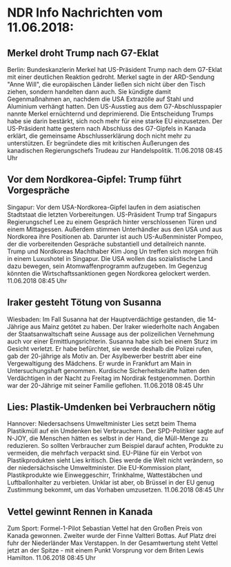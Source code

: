 # NDR Info Nachrichten vom 11.06.2018:


## Merkel droht Trump nach G7-Eklat
Berlin:	Bundeskanzlerin Merkel hat US-Präsident Trump nach dem G7-Eklat mit einer deutlichen Reaktion gedroht. Merkel sagte in der ARD-Sendung "Anne Will", die europäischen Länder ließen sich nicht über den Tisch ziehen, sondern handelten dann auch. Sie kündigte damit Gegenmaßnahmen an, nachdem die USA Extrazölle auf Stahl und Aluminium verhängt hatten. Den US-Ausstieg aus dem G7-Abschlusspapier nannte Merkel ernüchternd und deprimierend. Die Entscheidung Trumps habe sie darin bestärkt, sich noch mehr für eine starke EU einzusetzen. Der US-Präsident hatte gestern nach Abschluss des G7-Gipfels in Kanada erklärt, die gemeinsame Abschlusserklärung doch nicht mehr zu unterstützen. Er begründete dies mit kritischen Äußerungen des kanadischen Regierungschefs Trudeau zur Handelspolitik. 11.06.2018 08:45 Uhr 

## Vor dem Nordkorea-Gipfel: Trump führt Vorgespräche
Singapur: Vor dem USA-Nordkorea-Gipfel laufen in dem asiatischen Stadtstaat die letzten Vorbereitungen. US-Präsident Trump traf Singapurs Regierungschef Lee zu einem Gespräch hinter verschlossenen Türen und einem Mittagessen. Außerdem stimmen Unterhändler aus den USA und aus Nordkorea ihre Positionen ab. Darunter ist auch US-Außenminister Pompeo, der die vorbereitenden Gespräche substantiell und detailreich nannte. Trump und Nordkoreas Machthaber Kim Jong Un treffen sich morgen früh in einem Luxushotel in Singapur. Die USA wollen das sozialistische Land dazu bewegen, sein Atomwaffenprogramm aufzugeben. Im Gegenzug könnten die Wirtschaftssanktionen gegen Nordkorea gelockert werden. 11.06.2018 08:45 Uhr 

## Iraker gesteht Tötung von Susanna
Wiesbaden:	Im Fall Susanna hat der Hauptverdächtige gestanden, die 14-Jährige aus Mainz getötet zu haben. Der Iraker wiederholte nach Angaben der Staatsanwaltschaft seine Aussage aus der polizeilichen Vernehmung auch vor einer Ermittlungsrichterin. Susanna habe sich bei einem Sturz im Gesicht verletzt. Er habe befürchtet, sie werde deshalb die Polizei rufen, gab der 20-jährige als Motiv an. Der Asylbewerber bestritt aber eine Vergewaltigung des Mädchens. Er wurde in Frankfurt am Main in Untersuchungshaft genommen. Kurdische Sicherheitskräfte hatten den Verdächtigen in der Nacht zu Freitag im Nordirak festgenommen. Dorthin war der 20-Jährige mit seiner Familie geflohen. 11.06.2018 08:45 Uhr 

## Lies: Plastik-Umdenken bei Verbrauchern nötig
Hannover:	Niedersachsens Umweltminister Lies setzt beim Thema Plastikmüll auf ein Umdenken bei Verbrauchern. Der SPD-Politiker sagte auf N-JOY, die Menschen hätten es selbst in der Hand, die Müll-Menge zu reduzieren. So sollten Verbraucher zum Beispiel darauf achten, Produkte zu vermeiden, die mehrfach verpackt sind. EU-Pläne für ein Verbot von Plastikprodukten sieht Lies kritisch. Dies werde die Welt nicht verändern, so der niedersächsische Umweltminister. Die EU-Kommission plant, Plastikprodukte wie Einweggeschirr, Trinkhalme, Wattestäbchen und Luftballonhalter zu verbieten. Unklar ist aber, ob Brüssel in der EU genug Zustimmung bekommt, um das Vorhaben umzusetzen. 11.06.2018 08:45 Uhr 

## Vettel gewinnt Rennen in Kanada
Zum Sport:	Formel-1-Pilot Sebastian Vettel hat den Großen Preis von Kanada gewonnen. Zweiter wurde der Finne Valtteri Bottas. Auf Platz drei fuhr der Niederländer Max Verstappen. In der Gesamtwertung steht Vettel jetzt an der Spitze - mit einem Punkt Vorsprung vor dem Briten Lewis Hamilton. 11.06.2018 08:45 Uhr 
